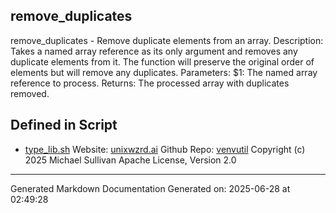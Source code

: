 ## remove_duplicates
remove_duplicates - Remove duplicate elements from an array.
Description:
  Takes a named array reference as its only argument and removes any duplicate
  elements from it. The function will preserve the original order of elements
  but will remove any duplicates.
Parameters:
  $1: The named array reference to process.
Returns:
  The processed array with duplicates removed.

## Defined in Script

* [type_lib.sh](../type_lib_sh.md)
Website: [unixwzrd.ai](https://unixwzrd.ai)
Github Repo: [venvutil](https://github.com/unixwzrd/venvutil)
Copyright (c) 2025 Michael Sullivan
Apache License, Version 2.0

---

Generated Markdown Documentation
Generated on: 2025-06-28 at 02:49:28
